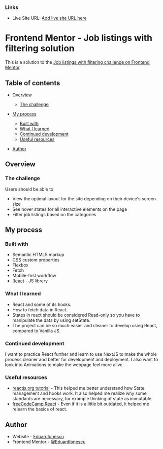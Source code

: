 ### Links

-   Live Site URL: [Add live site URL here](https://your-live-site-url.com)

# Frontend Mentor - Job listings with filtering solution

This is a solution to the [Job listings with filtering challenge on Frontend Mentor](https://www.frontendmentor.io/challenges/job-listings-with-filtering-ivstIPCt).

## Table of contents

-   [Overview](#overview)

    -   [The challenge](#the-challenge)

-   [My process](#my-process)
    -   [Built with](#built-with)
    -   [What I learned](#what-i-learned)
    -   [Continued development](#continued-development)
    -   [Useful resources](#useful-resources)
-   [Author](#author)

## Overview

### The challenge

Users should be able to:

-   View the optimal layout for the site depending on their device's screen size
-   See hover states for all interactive elements on the page
-   Filter job listings based on the categories

## My process

### Built with

-   Semantic HTML5 markup
-   CSS custom properties
-   Flexbox
-   Fetch
-   Mobile-first workflow
-   [React](https://reactjs.org/) - JS library

### What I learned

-   React and some of its hooks.
-   How to fetch data in React.
-   States in react should be considered Read-only so you have to manipulate the data by using setState.
-   The project can be so much easier and cleaner to develop using React, compared to Vanilla JS.

### Continued development

I want to practice React further and learn to use NextJS to make the whole process cleaner and better for development and deployment.
I also want to look into Animations to make the webpage feel more alive.

### Useful resources

-   [reactjs.org tutorial](https://beta.reactjs.org/) - This helped me better understand how State management and hooks work. It also helped me realize why some standards are necessary, for example thinking of state as immutable.
-   [freeCodeCamp React](https://www.freecodecamp.org/learn/front-end-development-libraries/#react) - Even if it is a little bit outdated, it helped me relearn the basics of react.

## Author

-   Website - [EduardIonescu](https://ionescueduard.netlify.app)
-   Frontend Mentor - [@EduardIonescu](https://www.frontendmentor.io/profile/EduardIonescu)
